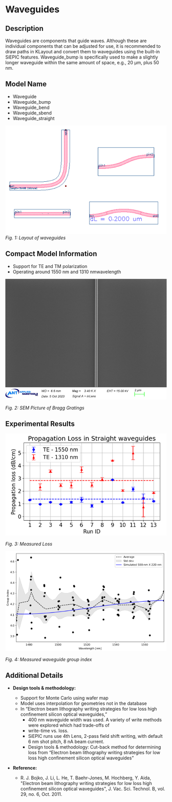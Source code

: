 # Waveguides

## Description

Waveguides are components that guide waves. Although these are individual components that can be adjusted
for use, it is recommended to draw paths in KLayout and convert them to waveguides using the built-in SiEPIC
features.
Waveguide_bump is specifically used to make a slightly longer waveguide within the same amount of space, e.g.,
20 μm, plus 50 nm.

## Model Name
- Waveguide
- Waveguide_bump
- Waveguide_bend
- Waveguide_sbend
- Waveguide_straight

![alt text](imgs/gds.png)
*Fig. 1: Layout of waveguides*

## Compact Model Information

- Support for TE and TM polarization
- Operating around 1550 nm and 1310 nmwavelength

![alt text](imgs/sem.png)

*Fig. 2: SEM Picture of Bragg Gratings*


## Experimental Results

![alt text](imgs/exp_loss.png)

*Fig. 3: Measured Loss*

![alt text](imgs/exp_ng.png)

*Fig. 4: Measured waveguide group index*

## Additional Details

- **Design tools & methodology:**
  - Support for Monte Carlo using wafer map
  - Model uses interpolation for geometries not in the database
  - In “Electron beam lithography writing strategies for low loss high confinement silicon optical waveguides,”
    - 400 nm waveguide width was used. A variety of write methods were explored which had trade-offs of
    - write-time vs. loss.
    - SiEPIC runs use 4th Lens, 2-pass field shift writing, with default 6 nm shot pitch, 8 nA beam current.
    - Design tools & methodology: Cut-back method for determining loss from “Electron beam lithography
    writing strategies for low loss high confinement silicon optical waveguides”

- **Reference:**
  - R. J. Bojko, J. Li, L. He, T. Baehr-Jones, M. Hochberg, Y. Aida, "Electron beam lithography writing strategies
for low loss high confinement silicon optical waveguides", J. Vac. Sci. Technol. B, vol. 29, no. 6, Oct. 2011.